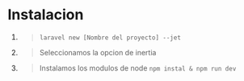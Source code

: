 # Instalacion
1. > `laravel new [Nombre del proyecto] --jet`
2. > Seleccionamos la opcion de inertia
3. >Instalamos los modulos de node
 `npm instal & npm run dev`